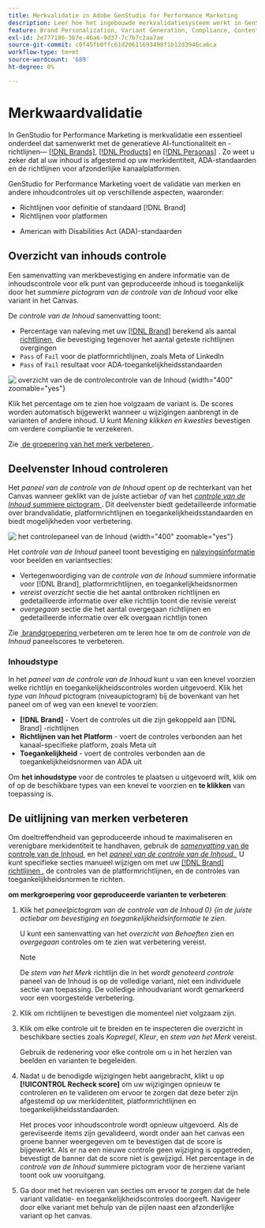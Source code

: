 ```yaml
---
title: Merkvalidatie in Adobe GenStudio for Performance Marketing
description: Leer hoe het ingebouwde merkvalidatiesysteem werkt in GenStudio for Performance Marketing.
feature: Brand Personalization, Variant Generation, Compliance, Content Generation, Content Review, Generative AI
exl-id: 2e777186-3b7e-46a6-9d37-7c7b7c2aa7ae
source-git-commit: c0f45fb0ffc61d20611693498f1b12d3946ca6ca
workflow-type: tm+mt
source-wordcount: '689'
ht-degree: 0%

---
```


# Merkwaardvalidatie

In GenStudio for Performance Marketing is merkvalidatie een essentieel onderdeel dat samenwerkt met de generatieve AI-functionaliteit en -richtlijnen— [[!DNL Brands]](/help/user-guide/guidelines/brands.md), [[!DNL Products]](/help/user-guide/guidelines/products.md) en [[!DNL Personas]](/help/user-guide/guidelines/personas.md) . Zo weet u zeker dat al uw inhoud is afgestemd op uw merkidentiteit, ADA-standaarden en de richtlijnen voor afzonderlijke kanaalplatformen.

GenStudio for Performance Marketing voert de validatie van merken en andere inhoudcontroles uit op verschillende aspecten, waaronder:

* Richtlijnen voor definitie of standaard [!DNL Brand]
* Richtlijnen voor platformen
<!-- * Ethical considerations related to gender, ethnicity, race, disability status, and age in AI-generated content -->
* American with Disabilities Act (ADA)-standaarden

## Overzicht van inhouds controle

Een samenvatting van merkbevestiging en andere informatie van de inhoudscontrole voor elk punt van geproduceerde inhoud is toegankelijk door het _summiere pictogram van de controle van de Inhoud_ voor elke variant in het Canvas.

De _controle van de Inhoud_ samenvatting toont:

* Percentage van naleving met uw [[!DNL Brand]](brands.md) berekend als aantal [&#x200B; richtlijnen &#x200B;](overview.md) die bevestiging tegenover het aantal geteste richtlijnen overgingen
* `Pass` of `Fail` voor de platformrichtlijnen, zoals Meta of LinkedIn
* `Pass` of `Fail` resultaat voor ADA-toegankelijkheidsstandaarden

![&#x200B; overzicht van de de controlecontrole van de Inhoud &#x200B;](/help/assets/content-check-summary.png){width="400" zoomable="yes"}

Klik het percentage om te zien hoe volgzaam de variant is. De scores worden automatisch bijgewerkt wanneer u wijzigingen aanbrengt in de varianten of andere inhoud. U kunt _Mening klikken en kwesties_ bevestigen om verdere compliantie te verzekeren.

Zie [&#x200B; de groepering van het merk verbeteren &#x200B;](#improve-brand-alignment).

## Deelvenster Inhoud controleren

Het _paneel van de controle van de Inhoud_ opent op de rechterkant van het Canvas wanneer geklikt van de juiste actiebar _of_ van het [_controle van de Inhoud_ summiere pictogram &#x200B;](#content-check-summary). Dit deelvenster biedt gedetailleerde informatie over brandvalidatie, platformrichtlijnen en toegankelijkheidsstandaarden en biedt mogelijkheden voor verbetering.

![&#x200B; het controlepaneel van de Inhoud &#x200B;](/help/assets/content-check-panel.png){width="400" zoomable="yes"}

Het _controle van de Inhoud_ paneel toont bevestiging en [&#x200B; nalevingsinformatie &#x200B;](/help/user-guide/guidelines/overview.md#compliance) voor beelden en variantsecties:

* Vertegenwoordiging van de _controle van de Inhoud_ summiere informatie voor [!DNL Brand], platformrichtlijnen, en toegankelijkheidsnormen
* _vereist overzicht_ sectie die het aantal ontbroken richtlijnen en gedetailleerde informatie over elke richtlijn toont die revisie vereist
* _overgegaan_ sectie die het aantal overgegaan richtlijnen en gedetailleerde informatie over elk overgaan richtlijn tonen

Zie [&#x200B; brandgroepering &#x200B;](#improve-brand-alignment) verbeteren om te leren hoe te om de _controle van de Inhoud_ paneelscores te verbeteren.

### Inhoudstype

In het _paneel van de controle van de Inhoud_ kunt u van een knevel voorzien welke richtlijn en toegankelijkheidscontroles worden uitgevoerd. Klik het _type van Inhoud_ pictogram (niveaupictogram) bij de bovenkant van het paneel om of weg van een knevel te voorzien:

* **[!DNL Brand]** - Voert de controles uit die zijn gekoppeld aan [!DNL Brand] -richtlijnen
* **Richtlijnen van het Platform** - voert de controles verbonden aan het kanaal-specifieke platform, zoals Meta uit
* **Toegankelijkheid** - voert de controles verbonden aan de toegankelijkheidsnormen van ADA uit

Om **het inhoudstype** voor de controles te plaatsen u uitgevoerd wilt, klik om of op de beschikbare types van een knevel te voorzien en **te klikken** van toepassing is.

## De uitlijning van merken verbeteren

Om doeltreffendheid van geproduceerde inhoud te maximaliseren en verenigbare merkidentiteit te handhaven, gebruik de [_samenvatting_ van de controle van de Inhoud &#x200B;](#content-check-summary) en het [_paneel van de controle van de Inhoud_. &#x200B;](#content-check-panel) U kunt specifieke secties manueel wijzigen om met uw [[!DNL Brand]  richtlijnen &#x200B;](brands.md), de controles van de platformrichtlijnen, en de controles van toegankelijkheidsnormen te richten.

**om merkgroepering voor geproduceerde varianten te verbeteren**:

1. Klik het _paneelpictogram van de controle van de Inhoud 0&rbrace; &lbrace;in de juiste actiebar om bevestiging en toegankelijkheidsinformatie te zien._

   U kunt een samenvatting van het _overzicht van Behoeften_ zien en _overgegaan_ controles om te zien wat verbetering vereist.

   >[!NOTE]
   >
   > De _stem van het Merk_ richtlijn die in het _wordt genoteerd controle_ paneel van de Inhoud is op de volledige variant, niet een individuele sectie van toepassing. De volledige inhoudvariant wordt gemarkeerd voor een voorgestelde verbetering.

1. Klik om richtlijnen te bevestigen die momenteel niet volgzaam zijn.
1. Klik om elke controle uit te breiden en te inspecteren die overzicht in beschikbare secties zoals _Kopregel_, _Kleur_, en _stem van het Merk_ vereist.

   Gebruik de redenering voor elke controle om u in het herzien van beelden en varianten te begeleiden.

1. Nadat u de benodigde wijzigingen hebt aangebracht, klikt u op **[!UICONTROL Recheck score]** om uw wijzigingen opnieuw te controleren en te valideren om ervoor te zorgen dat deze beter zijn afgestemd op uw merkidentiteit, platformrichtlijnen en toegankelijkheidsstandaarden.

   Het proces voor inhoudscontrole wordt opnieuw uitgevoerd. Als de gereviseerde items zijn gevalideerd, wordt onder aan het canvas een groene banner weergegeven om te bevestigen dat de score is bijgewerkt. Als er na een nieuwe controle geen wijziging is opgetreden, bevestigt de banner dat de score niet is gewijzigd. Het percentage in de _controle van de Inhoud_ summiere pictogram voor de herziene variant toont ook uw vooruitgang.

1. Ga door met het reviseren van secties om ervoor te zorgen dat de hele variant validatie- en toegankelijkheidscontroles doorgeeft. Navigeer door elke variant met behulp van de pijlen naast een afzonderlijke variant op het canvas.
